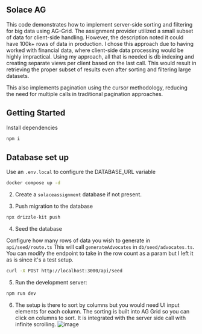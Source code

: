 ## Solace AG

This code demonstrates how to implement server-side sorting and filtering for big data using AG-Grid. The assignment provider utilized a small subset of data for client-side handling. However, the description noted it could have 100k+ rows of data in production. I chose this approach due to having worked with financial data, where client-side data processing would be highly impractical. Using my approach, all that is needed is db indexing and creating separate views per client based on the last call. This would result in retrieving the proper subset of results even after sorting and filtering large datasets. 

This also implements pagination using the cursor methodology, reducing the need for multiple calls in traditional pagination approaches. 

## Getting Started

Install dependencies

```bash
npm i
```

## Database set up

Use an `.env.local` to configure the DATABASE_URL variable

```bash
docker compose up -d
```

2. Create a `solaceassignment` database if not present.

3. Push migration to the database

```bash
npx drizzle-kit push
```

4. Seed the database

Configure how many rows of data you wish to generate in `api/seed/route.ts`
This will call `generateAdvocates` in `db/seed/advocates.ts`. 
You can modify the endpoint to take in the row count as a param but I left it as is since it's a test setup.

```bash
curl -X POST http://localhost:3000/api/seed
```

5. Run the development server:

```bash
npm run dev
```

6. The setup is there to sort by columns but you would need UI input elements for each column. The sorting is built into AG Grid so you can click on columns to sort. It is integrated with the server side call with infinite scrolling.
![image](https://github.com/user-attachments/assets/3edcbaeb-3326-4b15-815c-56f463875c9a)
